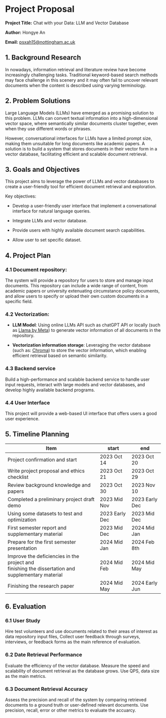 # Project Proposal

**Project Title:** Chat with your Data: LLM and Vector Database

**Author:** Hongye An

**Email:** psxah15@nottingham.ac.uk

## 1. Background Research

In nowadays, information retrieval and literature review have become increasingly challenging tasks. Traditional keyword-based search methods may face challenge in this scenery and it may often fail to uncover relevant documents when the content is described using varying terminology.

## 2. Problem Solutions

Large Language Models (LLMs) have emerged as a promising solution to this problem. LLMs can convert textual information into a high-dimensional vector space, where semantically similar documents cluster together, even when they use different words or phrases. 

However, conversational interfaces for LLMs have a limited prompt size, making them unsuitable for long documents like academic papers. A solution is to build a system that stores documents in their vector form in a vector database, facilitating efficient and scalable document retrieval.

## 3. Goals and Objectives

This project aims to leverage the power of LLMs and vector databases to create a user-friendly tool for efficient document retrieval and exploration.

Key objectives:

- Develop a user-friendly user interface that implement a conversational interface for natural language queries.

- Integrate LLMs and vector database.

- Provide users with highly available document search capabilities.

- Allow user to set specific dataset.


## 4. Project Plan

### 4.1 Document repository: 
The system will provide a repository for users to store and manage input documents. This repository can include a wide range of content, from academic papers or university extenuating circumstance policy documents, and allow users to specify or upload their own custom documents in a specific field.

### 4.2 Vectorization: 
- **LLM Model**: Using online LLMs API such as chatGPT API or locally (such as [Llama by Meta](https://ai.meta.com/llama/)) to generate vector information of all documents in the repository.

- **Vectorization information storage**:
Leveraging the vector database (such as: [Chroma](https://www.trychroma.com/)) to store the vector information, which enabling efficient retrieval based on semantic similarity.

### 4.3 Backend service
Build a high-performance and scalable backend service to handle user input requests, interact with large models and vector databases, and develop highly available backend programs.

### 4.4 User Interface
This project will provide a web-based UI interface that offers users a good user experience.

## 5. Timeline Planning

| Item | start | end |
| ---- | ----- | --- | 
| Project confirmation and start | 2023 Oct 14 | 2023 Oct 20 |
| Write project proposal and ethics checklist | 2023 Oct 21 | 2023 Oct 29 |
| Review background knowledge and papers | 2023 Oct 30 | 2023 Nov 10 |
| Completed a preliminary project draft demo | 2023 Mid Nov | 2023 Early Dec |
| Using some datasets to test and optimization | 2023 Early Dec | 2023 Mid Dec | 
| First semester report and supplementary material | 2023 Mid Dec | 2024 Mid Jan | 
| Prepare for the first semester presentation | 2024 Mid Jan | 2024 Feb 8th |
| Improve the deficiencies in the project and <br> finishing the dissertation and supplementary material | 2024 Mid Feb | 2024 Mid May | 
| Finishing the research paper | 2024 Mid May | 2024 Early Jun | 


## 6. Evaluation

### 6.1 User Study
Hire test volunteers and use documents related to their areas of interest as data repository input files, Collect user feedback through surveys, interviews, or feedback forms as the main reference of evaluation.

### 6.2 Date Retrieval Performance
Evaluate the efficiency of the vector database. Measure the speed and scalability of document retrieval as the database grows. Use QPS, data size as the main metrics.

### 6.3 Document Retrieval Accuracy
Assess the precision and recall of the system by comparing retrieved documents to a ground truth or user-defined relevant documents. Use precision, recall, error or other metrics to evaluate the accuarcy.